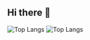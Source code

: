 ## Hi there 👋
![Top Langs](https://github-readme-stats.vercel.app/api/top-langs/?username=spanja05&layout=compact&langs_count=8)
![Top Langs](https://github-readme-stats.vercel.app/api/top-langs/?username=spanja05&langs_count=8)
<!--
**spanja05/spanja05** is a ✨ _special_ ✨ repository because its `README.md` (this file) appears on your GitHub profile.

Here are some ideas to get you started:

- 🔭 I’m currently working on ...
- 🌱 I’m currently learning ...
- 👯 I’m looking to collaborate on ...
- 🤔 I’m looking for help with ...
- 💬 Ask me about ...
- 📫 How to reach me: ...
- 😄 Pronouns: ...
- ⚡ Fun fact: ...
-->
